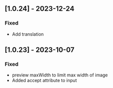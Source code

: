 

## [1.0.24] - 2023-12-24

### Fixed
- Add translation

## [1.0.23] - 2023-10-07

### Fixed
- preview maxWidth to limit max width of image
- Added accept attribute to input
